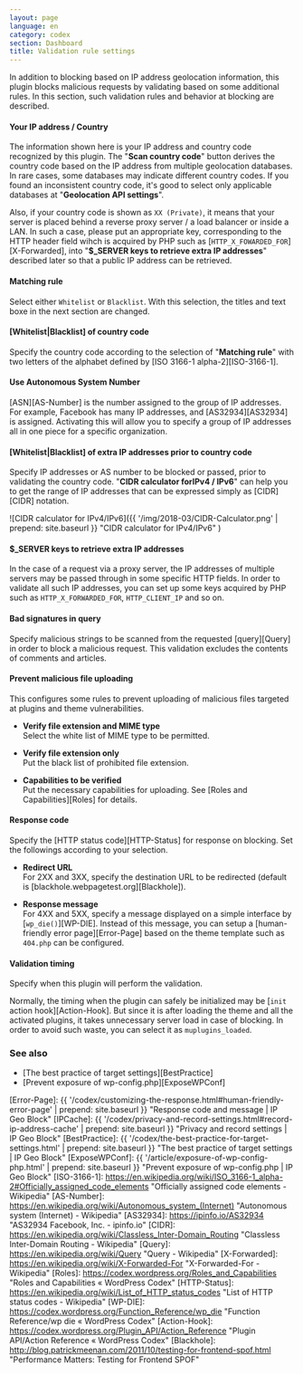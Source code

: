 ```yaml
---
layout: page
language: en
category: codex
section: Dashboard
title: Validation rule settings
---
```


In addition to blocking based on IP address geolocation information, this 
plugin blocks malicious requests by validating based on some additional rules.
In this section, such validation rules and behavior at blocking are described.

<!--more-->

#### Your IP address / Country ####

The information shown here is your IP address and country code recognized by 
this plugin. The "**Scan country code**" button derives the country code based
on the IP address from multiple geolocation databases. In rare cases, some 
databases may indicate different country codes. If you found an inconsistent 
country code, it's good to select only applicable databases at "**Geolocation 
API settings**".

Also, if your country code is shown as `XX (Private)`, it means that your 
server is placed behind a reverse proxy server / a load balancer or inside a 
LAN. In such a case, please put an appropriate key, corresponding to the HTTP 
header field wihch is acquired by PHP such as 
[`HTTP_X_FOWARDED_FOR`][X-Forwarded], into "**$_SERVER keys to retrieve extra 
IP addresses**" described later so that a public IP address can be retrieved.

#### Matching rule ####

Select either `Whitelist` or `Blacklist`. With this selection, the titles and 
text boxe in the next section are changed.

#### [Whitelist|Blacklist] of country code ####

Specify the country code according to the selection of "**Matching rule**" 
with two letters of the alphabet defined by [ISO 3166-1 alpha-2][ISO-3166-1].

#### Use Autonomous System Number ####

[ASN][AS-Number] is the number assigned to the group of IP addresses. For 
example, Facebook has many IP addresses, and [AS32934][AS32934] is assigned.
Activating this will allow you to specify a group of IP addresses all in one 
piece for a specific organization.

#### [Whitelist|Blacklist] of extra IP addresses prior to country code ####

Specify IP addresses or AS number to be blocked or passed, prior to validating 
the country code. "**CIDR calculator forIPv4 / IPv6**" can help you to get the 
range of IP addresses that can be expressed simply as [CIDR][CIDR] notation.

![CIDR calculator for IPv4/IPv6]({{ '/img/2018-03/CIDR-Calculator.png' | prepend: site.baseurl }}
 "CIDR calculator for IPv4/IPv6"
)

#### $_SERVER keys to retrieve extra IP addresses ####

In the case of a request via a proxy server, the IP addresses of multiple 
servers may be passed through in some specific HTTP fields. In order to 
validate all such IP addresses, you can set up some keys acquired by PHP 
such as `HTTP_X_FORWARDED_FOR`, `HTTP_CLIENT_IP` and so on.

#### Bad signatures in query ####

Specify malicious strings to be scanned from the requested [query][Query] in 
order to block a malicious request. This validation excludes the contents of 
comments and articles.

#### Prevent malicious file uploading ####

This configures some rules to prevent uploading of malicious files targeted 
at plugins and theme vulnerabilities.

- **Verify file extension and MIME type**  
  Select the white list of MIME type to be permitted.

- **Verify file extension only**  
  Put the black list of prohibited file extension.

- **Capabilities to be verified**  
  Put the necessary capabilities for uploading. See 
  [Roles and Capabilities][Roles] for details.

#### Response code ####

Specify the [HTTP status code][HTTP-Status] for response on blocking. Set the 
followings according to your selection.

- **Redirect URL**  
  For 2XX and 3XX, specify the destination URL to be redirected (default is 
  [blackhole.webpagetest.org][Blackhole]).

- **Response message**  
  For 4XX and 5XX, specify a message displayed on a simple interface by 
  [`wp_die()`][WP-DIE]. Instead of this message, you can setup a 
  [human-friendly error page][Error-Page] based on the theme template such as 
  `404.php` can be configured.

#### Validation timing ####

Specify when this plugin will perform the validation.

Normally, the timing when the plugin can safely be initialized may be [`init` 
action hook][Action-Hook]. But since it is after loading the theme and all 
the activated plugins, it takes unnecessary server load in case of blocking.
In order to avoid such waste, you can select it as `muplugins_loaded`.

### See also ###

- [The best practice of target settings][BestPractice]
- [Prevent exposure of wp-config.php][ExposeWPConf]

[IP-Geo-Block]: https://wordpress.org/plugins/ip-geo-block/ "WordPress › IP Geo Block « WordPress Plugins"
[Error-Page]:   {{ '/codex/customizing-the-response.html#human-friendly-error-page'  | prepend: site.baseurl }} "Response code and message | IP Geo Block"
[IPCache]:      {{ '/codex/privacy-and-record-settings.html#record-ip-address-cache' | prepend: site.baseurl }} "Privacy and record settings | IP Geo Block"
[BestPractice]: {{ '/codex/the-best-practice-for-target-settings.html' | prepend: site.baseurl }} "The best practice of target settings | IP Geo Block"
[ExposeWPConf]: {{ '/article/exposure-of-wp-config-php.html'           | prepend: site.baseurl }} "Prevent exposure of wp-config.php | IP Geo Block"
[ISO-3166-1]:   https://en.wikipedia.org/wiki/ISO_3166-1_alpha-2#Officially_assigned_code_elements "Officially assigned code elements - Wikipedia"
[AS-Number]:    https://en.wikipedia.org/wiki/Autonomous_system_(Internet) "Autonomous system (Internet) - Wikipedia"
[AS32934]:      https://ipinfo.io/AS32934 "AS32934 Facebook, Inc. - ipinfo.io"
[CIDR]:         https://en.wikipedia.org/wiki/Classless_Inter-Domain_Routing "Classless Inter-Domain Routing - Wikipedia"
[Query]:        https://en.wikipedia.org/wiki/Query "Query - Wikipedia"
[X-Forwarded]:  https://en.wikipedia.org/wiki/X-Forwarded-For "X-Forwarded-For - Wikipedia"
[Roles]:        https://codex.wordpress.org/Roles_and_Capabilities "Roles and Capabilities &laquo; WordPress Codex"
[HTTP-Status]:  https://en.wikipedia.org/wiki/List_of_HTTP_status_codes "List of HTTP status codes - Wikipedia"
[WP-DIE]:       https://codex.wordpress.org/Function_Reference/wp_die "Function Reference/wp die &laquo; WordPress Codex"
[Action-Hook]:  https://codex.wordpress.org/Plugin_API/Action_Reference "Plugin API/Action Reference &laquo; WordPress Codex"
[Blackhole]:    http://blog.patrickmeenan.com/2011/10/testing-for-frontend-spof.html "Performance Matters: Testing for Frontend SPOF"
